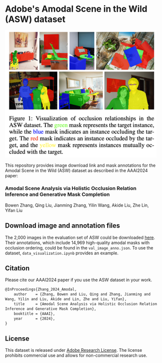 # Adobe's Amodal Scene in the Wild (ASW) dataset
<img src="preview.png" alt="preview" width="500"/>

This repository provides image download link and mask annotations for the Amodal Scene in the Wild (ASW) dataset as described in the AAAI2024 paper:

### Amodal Scene Analysis via Holistic Occlusion Relation Inference and Generative Mask Completion
Bowen Zhang, Qing Liu, Jianming Zhang, Yilin Wang, Akide Liu, Zhe Lin, Yifan Liu

## Download image and annotation files
The 2,000 images in the evaluation set of ASW could be downloaded [here](https://drive.google.com/file/d/1dnSRr1b1ceYjRaIsPpRW_QbOMF-C8v-t/view?usp=sharing). Their annotations, which include 14,969 high-quality amodal masks with occlusion ordering, could be found in the `val_image_anno.json`. To use the dataset, `data_visualization.ipynb` provides an example.

## Citation
Please cite our AAAI2024 paper if you use the ASW dataset in your work.
````
@InProceedings{Zhang_2024_Amodal,
    author    = {Zhang, Bowen and Liu, Qing and Zhang, Jianming and Wang, Yilin and Liu, Akide and Lin, Zhe and Liu, Yifan},
    title     = {Amodal Scene Analysis via Holistic Occlusion Relation Inference and Generative Mask Completion},
    booktitle = {AAAI},
    year      = {2024},
}
````

## License
This dataset is released under [Adobe Research License](LICENSE.md). The license prohibits commercial use and allows for non-commercial research use.